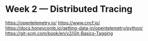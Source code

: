 # Week 2 — Distributed Tracing

https://opentelemetry.io/
https://www.cncf.io/
https://docs.honeycomb.io/getting-data-in/opentelemetry/python/
https://git-scm.com/book/en/v2/Git-Basics-Tagging
